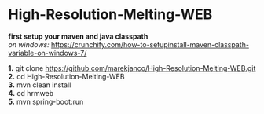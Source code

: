 # High-Resolution-Melting-WEB

<b>first setup your maven and java classpath</b>
<br>
<i>on windows:</i>
https://crunchify.com/how-to-setupinstall-maven-classpath-variable-on-windows-7/

<b>1.</b> git clone https://github.com/marekjanco/High-Resolution-Melting-WEB.git
<br>
<b>2.</b> cd High-Resolution-Melting-WEB
<br>
<b>3.</b> mvn clean install
<br>
<b>4.</b> cd hrmweb
<br>
<b>5.</b> mvn spring-boot:run
    



